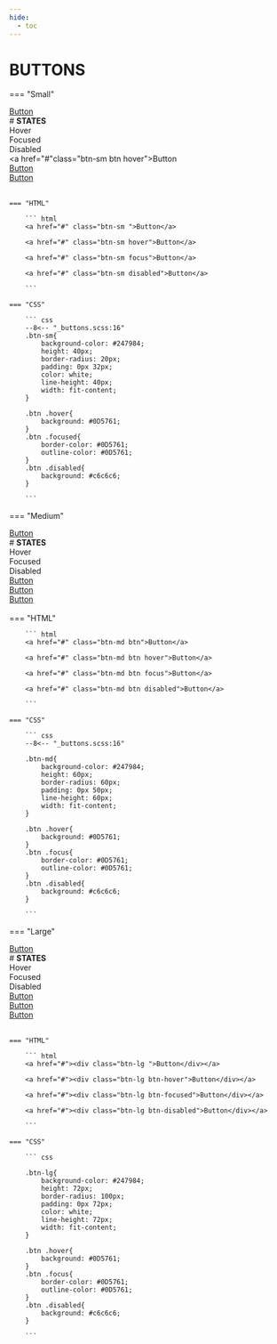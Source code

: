 ```yaml
---
hide:
  - toc
---
```

# **BUTTONS**

=== "Small"
    <div class="btn-grid-1">
        <div class="grid-items"> 
            <a href="#" class= "btn-sm btn">Button</a> 
        </div>
    </div>
    # **STATES**
    <div class="btn-grid-3">
        <div class="grid-items">Hover<br></div>
        <div class="grid-items">Focused</div>
        <div class="grid-items">Disabled</div>
        <div class="grid-items"> 
            <a href="#"class="btn-sm btn hover">Button</a> 
        </div>
        <div class="grid-items"> 
            <a href="#" class= "btn-sm btn focus">Button</a> 
        </div>
        <div class="grid-items"> 
            <a href="#" class="btn-sm btn disabled">Button</a> 
        </div>
    </div>
    <br>

    === "HTML"

        ``` html
        <a href="#" class="btn-sm ">Button</a>

        <a href="#" class="btn-sm hover">Button</a>

        <a href="#" class="btn-sm focus">Button</a>

        <a href="#" class="btn-sm disabled">Button</a>
        
        ```

    === "CSS"

        ``` css
        --8<-- "_buttons.scss:16"
        .btn-sm{
            background-color: #247984;
            height: 40px;
            border-radius: 20px;
            padding: 0px 32px;
            color: white;
            line-height: 40px;
            width: fit-content;
        }

        .btn .hover{
            background: #0D5761;
        }
        .btn .focused{
            border-color: #0D5761;
            outline-color: #0D5761;
        }
        .btn .disabled{
            background: #c6c6c6;
        }
        
        ```
=== "Medium"
    <div class="btn-grid-1">
        <div class="grid-items"> 
            <a href="#" class="btn-md btn ">Button</a> 
        </div>
    </div>
    # **STATES**
    <div class="btn-grid-3">
        <div class="grid-items">Hover<br></div>
        <div class="grid-items">Focused</div>
        <div class="grid-items">Disabled</div>
        <div class="grid-items"> 
            <a href="#" class="btn-md btn hover">Button</a> 
        </div>
        <div class="grid-items"> 
            <a href="#" class="btn-md btn focus">Button</a> 
        </div>
        <div class="grid-items"> 
            <a href="#" class="btn-md btn disabled">Button</a> 
        </div>
    </div>
    <br>
    === "HTML"

        ``` html
        <a href="#" class="btn-md btn">Button</a>

        <a href="#" class="btn-md btn hover">Button</a>

        <a href="#" class="btn-md btn focus">Button</a>

        <a href="#" class="btn-md btn disabled">Button</a>
        
        ```

    === "CSS"

        ``` css
        --8<-- "_buttons.scss:16"

        .btn-md{
            background-color: #247984;
            height: 60px;
            border-radius: 60px;
            padding: 0px 50px;
            line-height: 60px;
            width: fit-content;
        }

        .btn .hover{
            background: #0D5761;
        }
        .btn .focus{
            border-color: #0D5761;
            outline-color: #0D5761;
        }
        .btn .disabled{
            background: #c6c6c6;
        }
        
        ```
=== "Large"
    <div class="btn-grid-1">
        <div class="grid-items"> 
            <a href="#" class="btn-lg btn">Button</a> 
        </div>
    </div>
    # **STATES**
    <div class="btn-grid-3">
        <div class="grid-items">Hover<br></div>
        <div class="grid-items">Focused</div>
        <div class="grid-items">Disabled</div>
        <div class="grid-items"> 
            <a href="#" class="btn-lg btn hover">Button</a> 
        </div>
        <div class="grid-items"> 
            <a href="#" class="btn-lg btn focus">Button</a> 
        </div>
        <div class="grid-items"> 
            <a href="#" class="btn-lg btn disabled">Button</a> 
        </div>
    </div>
    <br>

    === "HTML"

        ``` html
        <a href="#"><div class="btn-lg ">Button</div></a>

        <a href="#"><div class="btn-lg btn-hover">Button</div></a>

        <a href="#"><div class="btn-lg btn-focused">Button</div></a>

        <a href="#"><div class="btn-lg btn-disabled">Button</div></a>
        
        ```

    === "CSS"

        ``` css

        .btn-lg{
            background-color: #247984;
            height: 72px;
            border-radius: 100px;
            padding: 0px 72px;
            color: white;
            line-height: 72px;
            width: fit-content;
        }

        .btn .hover{
            background: #0D5761;
        }
        .btn .focus{
            border-color: #0D5761;
            outline-color: #0D5761;
        }
        .btn .disabled{
            background: #c6c6c6;
        }
        
        ```

